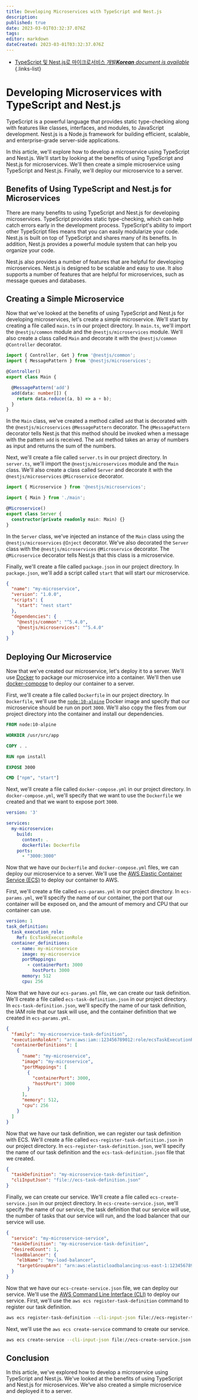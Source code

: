 ```yaml
---
title: Developing Microservices with TypeScript and Nest.js
description: 
published: true
date: 2023-03-01T03:32:37.076Z
tags: 
editor: markdown
dateCreated: 2023-03-01T03:32:37.076Z
---
```


- [TypeScript 및 Nest.js로 마이크로서비스 개발***Korean** document is available*](/ko/Knowledge-base/TypeScript/developing-microservices-with-typescript-and-nest-js)
{.links-list}


# Developing Microservices with TypeScript and Nest.js

TypeScript is a powerful language that provides static type-checking along with features like classes, interfaces, and modules, to JavaScript development. Nest.js is a Node.js framework for building efficient, scalable, and enterprise-grade server-side applications. 

In this article, we'll explore how to develop a microservice using TypeScript and Nest.js. We'll start by looking at the benefits of using TypeScript and Nest.js for microservices. We'll then create a simple microservice using TypeScript and Nest.js. Finally, we'll deploy our microservice to a server.

## Benefits of Using TypeScript and Nest.js for Microservices

There are many benefits to using TypeScript and Nest.js for developing microservices. TypeScript provides static type-checking, which can help catch errors early in the development process. TypeScript's ability to import other TypeScript files means that you can easily modularize your code. Nest.js is built on top of TypeScript and shares many of its benefits. In addition, Nest.js provides a powerful module system that can help you organize your code. 

Nest.js also provides a number of features that are helpful for developing microservices. Nest.js is designed to be scalable and easy to use. It also supports a number of features that are helpful for microservices, such as message queues and databases.

## Creating a Simple Microservice

Now that we've looked at the benefits of using TypeScript and Nest.js for developing microservices, let's create a simple microservice. We'll start by creating a file called `main.ts` in our project directory. In `main.ts`, we'll import the `@nestjs/common` module and the `@nestjs/microservices` module. We'll also create a class called `Main` and decorate it with the `@nestjs/common` `@Controller` decorator.

```typescript
import { Controller, Get } from '@nestjs/common';
import { MessagePattern } from '@nestjs/microservices';

@Controller()
export class Main {

  @MessagePattern('add')
  add(data: number[]) {
    return data.reduce((a, b) => a + b);
  }
}
```

In the `Main` class, we've created a method called `add` that is decorated with the `@nestjs/microservices` `@MessagePattern` decorator. The `@MessagePattern` decorator tells Nest.js that this method should be invoked when a message with the pattern `add` is received. The `add` method takes an array of numbers as input and returns the sum of the numbers. 

Next, we'll create a file called `server.ts` in our project directory. In `server.ts`, we'll import the `@nestjs/microservices` module and the `Main` class. We'll also create a class called `Server` and decorate it with the `@nestjs/microservices` `@Microservice` decorator.

```typescript
import { Microservice } from '@nestjs/microservices';

import { Main } from './main';

@Microservice()
export class Server {
  constructor(private readonly main: Main) {}
}
```

In the `Server` class, we've injected an instance of the `Main` class using the `@nestjs/microservices` `@Inject` decorator. We've also decorated the `Server` class with the `@nestjs/microservices` `@Microservice` decorator. The `@Microservice` decorator tells Nest.js that this class is a microservice. 

Finally, we'll create a file called `package.json` in our project directory. In `package.json`, we'll add a script called `start` that will start our microservice.

```json
{
  "name": "my-microservice",
  "version": "1.0.0",
  "scripts": {
    "start": "nest start"
  },
  "dependencies": {
    "@nestjs/common": "^5.4.0",
    "@nestjs/microservices": "^5.4.0"
  }
}
```

## Deploying Our Microservice

Now that we've created our microservice, let's deploy it to a server. We'll use [Docker](https://www.docker.com/) to package our microservice into a container. We'll then use [docker-compose](https://docs.docker.com/compose/) to deploy our container to a server. 

First, we'll create a file called `Dockerfile` in our project directory. In `Dockerfile`, we'll use the [`node:10-alpine`](https://hub.docker.com/_/node/) Docker image and specify that our microservice should be run on port `3000`. We'll also copy the files from our project directory into the container and install our dependencies. 

```Dockerfile
FROM node:10-alpine

WORKDIR /usr/src/app

COPY . .

RUN npm install

EXPOSE 3000

CMD ["npm", "start"]
```

Next, we'll create a file called `docker-compose.yml` in our project directory. In `docker-compose.yml`, we'll specify that we want to use the `Dockerfile` we created and that we want to expose port `3000`.

```yaml
version: '3'

services:
  my-microservice:
    build:
      context: .
      dockerfile: Dockerfile
    ports:
      - "3000:3000"
```

Now that we have our `Dockerfile` and `docker-compose.yml` files, we can deploy our microservice to a server. We'll use the [AWS Elastic Container Service (ECS)](https://aws.amazon.com/ecs/) to deploy our container to AWS. 

First, we'll create a file called `ecs-params.yml` in our project directory. In `ecs-params.yml`, we'll specify the name of our container, the port that our container will be exposed on, and the amount of memory and CPU that our container can use. 

```yaml
version: 1
task_definition:
  task_execution_role:
    Ref: EcsTaskExecutionRole
  container_definitions:
    - name: my-microservice
      image: my-microservice
      portMappings:
        - containerPort: 3000
          hostPort: 3000
      memory: 512
      cpu: 256
```

Now that we have our `ecs-params.yml` file, we can create our task definition. We'll create a file called `ecs-task-definition.json` in our project directory. In `ecs-task-definition.json`, we'll specify the name of our task definition, the IAM role that our task will use, and the container definition that we created in `ecs-params.yml`. 

```json
{
  "family": "my-microservice-task-definition",
  "executionRoleArn": "arn:aws:iam::123456789012:role/ecsTaskExecutionRole",
  "containerDefinitions": [
    {
      "name": "my-microservice",
      "image": "my-microservice",
      "portMappings": [
        {
          "containerPort": 3000,
          "hostPort": 3000
        }
      ],
      "memory": 512,
      "cpu": 256
    }
  ]
}
```

Now that we have our task definition, we can register our task definition with ECS. We'll create a file called `ecs-register-task-definition.json` in our project directory. In `ecs-register-task-definition.json`, we'll specify the name of our task definition and the `ecs-task-definition.json` file that we created. 

```json
{
  "taskDefinition": "my-microservice-task-definition",
  "cliInputJson": "file://ecs-task-definition.json"
}
```

Finally, we can create our service. We'll create a file called `ecs-create-service.json` in our project directory. In `ecs-create-service.json`, we'll specify the name of our service, the task definition that our service will use, the number of tasks that our service will run, and the load balancer that our service will use. 

```json
{
  "service": "my-microservice-service",
  "taskDefinition": "my-microservice-task-definition",
  "desiredCount": 1,
  "loadBalancer": {
    "elbName": "my-load-balancer",
    "targetGroupArn": "arn:aws:elasticloadbalancing:us-east-1:123456789012:targetgroup/my-target-group/abcdef1234567890"
  }
}
```

Now that we have our `ecs-create-service.json` file, we can deploy our service. We'll use the [AWS Command Line Interface (CLI)](https://aws.amazon.com/cli/) to deploy our service. First, we'll use the `aws ecs register-task-definition` command to register our task definition. 

```bash
aws ecs register-task-definition --cli-input-json file://ecs-register-task-definition.json
```

Next, we'll use the `aws ecs create-service` command to create our service. 

```bash
aws ecs create-service --cli-input-json file://ecs-create-service.json
```

## Conclusion

In this article, we've explored how to develop a microservice using TypeScript and Nest.js. We've looked at the benefits of using TypeScript and Nest.js for microservices. We've also created a simple microservice and deployed it to a server.